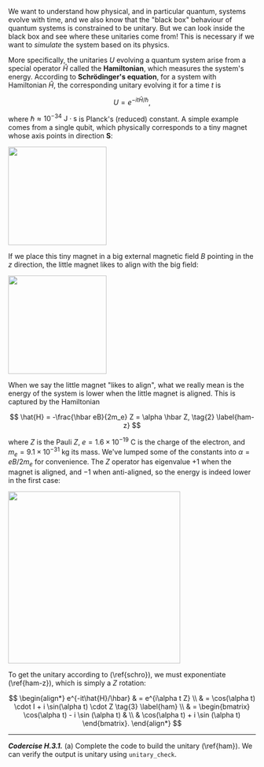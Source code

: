 We want to understand how physical, and in particular quantum, systems
evolve with time, and we also know that the "black box" behaviour of
quantum systems is constrained to be unitary.
But we can look inside the black box and see where these unitaries
come from!
This is necessary if we want to *simulate* the system based on its
physics.

More specifically, the unitaries $U$ evolving a quantum system arise
from a special operator $\hat{H}$ called the **Hamiltonian**, which
measures the system's energy. According to **Schrödinger's equation**,
for a system with Hamiltonian $\hat{H}$, the corresponding unitary
evolving it for a time $t$ is

$$
U = e^{-it\hat{H}/\hbar}, \tag{1} \label{schro}
$$

where $\hbar \approx 10^{-34} \text{ J} \cdot\text{s}$ is Planck's
(reduced) constant.
A simple example comes from a single qubit, which physically
corresponds to a tiny magnet whose axis points in direction $\mathbf{S}$:

<img src="pics/magnet.svg" width="200px">

If we place this tiny magnet in a big external magnetic field $B$
pointing in the $z$ direction, the little magnet likes to align with
the big field:

<img src="pics/magnets.svg" width="200px">

When we say the little magnet "likes to align", what we really mean is
the energy of the system is lower when the little magnet is aligned.
This is captured by the Hamiltonian

$$
\hat{H} = -\frac{\hbar eB}{2m_e} Z = \alpha \hbar Z, \tag{2} \label{ham-z}
$$

where $Z$ is the Pauli $Z$, $e = 1.6 \times 10^{-19}$ C is the charge
of the electron, and $m_e = 9.1 \times 10^{-31}$ kg its mass.
We've lumped some of the constants into $\alpha = eB/2m_e$ for
convenience.
The $Z$ operator has eigenvalue $+1$ when the magnet is aligned, and
$-1$ when anti-aligned, so the energy is indeed lower in the first
case:

<img src="pics/align.svg" width="350px">

To get the unitary according to
(\ref{schro}), we must exponentiate (\ref{ham-z}), which is simply a
$Z$ rotation:

$$
\begin{align*}
e^{-it\hat{H}/\hbar} & = e^{i\alpha t Z} \\
& = \cos(\alpha t) \cdot I + i
\sin(\alpha t) \cdot Z \tag{3} \label{ham} \\
& =
\begin{bmatrix}
\cos(\alpha t) - i \sin (\alpha t) & \\
& \cos(\alpha t) + i \sin (\alpha t)
\end{bmatrix}.
\end{align*}
$$

---

***Codercise H.3.1.*** (a) Complete the code to build the unitary
   (\ref{ham}). We can verify the output is unitary using
   ``unitary_check``.
